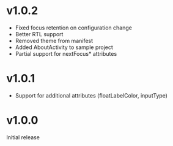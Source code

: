 v1.0.2
======

- Fixed focus retention on configuration change
- Better RTL support
- Removed theme from manifest
- Added AboutActivity to sample project
- Partial support for nextFocus* attributes


v1.0.1
======

- Support for additional attributes (floatLabelColor, inputType)


v1.0.0
======

Initial release

